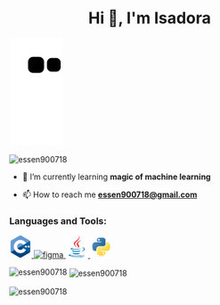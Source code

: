 ﻿<h1 align="center">Hi 👋, I'm Isadora</h1>

![](https://raw.githubusercontent.com/essen900718/essen900718/1f7afe0f05b3af60538b56828f4e6098fd1c180e/github-contribution-grid-snake.svg)

<p align="left"> <img src="https://komarev.com/ghpvc/?username=essen900718&label=Profile%20views&color=0e75b6&style=flat" alt="essen900718" /> </p>

- 🌱 I’m currently learning **magic of machine learning**

<!-- - 📝 I regularly write articles on [https://nightynight.info](https://nightynight.info) -->

- 📫 How to reach me **essen900718@gmail.com**

<h3 align="left">Languages and Tools:</h3>
<p align="left"> <a href="https://www.w3schools.com/cpp/" target="_blank" rel="noreferrer"> <img src="https://raw.githubusercontent.com/devicons/devicon/master/icons/cplusplus/cplusplus-original.svg" alt="cplusplus" width="40" height="40"/> </a> <a href="https://www.figma.com/" target="_blank" rel="noreferrer"> <img src="https://www.vectorlogo.zone/logos/figma/figma-icon.svg" alt="figma" width="40" height="40"/> </a> <a href="https://www.java.com" target="_blank" rel="noreferrer"> <img src="https://raw.githubusercontent.com/devicons/devicon/master/icons/java/java-original.svg" alt="java" width="40" height="40"/> </a> <a href="https://www.python.org" target="_blank" rel="noreferrer"> <img src="https://raw.githubusercontent.com/devicons/devicon/master/icons/python/python-original.svg" alt="python" width="40" height="40"/> </a> </p>

<p><img align="left" src="https://github-readme-stats.vercel.app/api/top-langs?username=essen900718&show_icons=true&locale=en&layout=compact" alt="essen900718" /></p>

<p>&nbsp;<img align="center" src="https://github-readme-stats.vercel.app/api?username=essen900718&show_icons=true&locale=en" alt="essen900718" /></p>

<p><img align="center" src="https://github-readme-streak-stats.herokuapp.com/?user=essen900718&" alt="essen900718" /></p>
